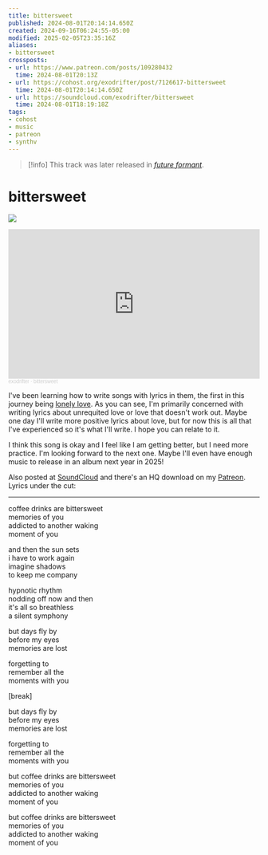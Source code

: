 ```yaml
---
title: bittersweet
published: 2024-08-01T20:14:14.650Z
created: 2024-09-16T06:24:55-05:00
modified: 2025-02-05T23:35:16Z
aliases:
- bittersweet
crossposts:
- url: https://www.patreon.com/posts/109280432
  time: 2024-08-01T20:13Z
- url: https://cohost.org/exodrifter/post/7126617-bittersweet
  time: 2024-08-01T20:14:14.650Z
- url: https://soundcloud.com/exodrifter/bittersweet
  time: 2024-08-01T18:19:18Z
tags:
- cohost
- music
- patreon
- synthv
---
```


> [!info]
> This track was later released in *[future formant](../albums/future-formant/bittersweet.md)*.

# bittersweet

![](../albums/future-formant/bittersweet.png)

<iframe width="100%" height="300" scrolling="no" frameborder="no" src="https://w.soundcloud.com/player/?url=https%3A//api.soundcloud.com/tracks/1886756244&color=%23ff5500&auto_play=false&hide_related=false&show_comments=true&show_user=true&show_reposts=false&show_teaser=true&visual=true"></iframe><div style="font-size: 10px; color: #cccccc;line-break: anywhere;word-break: normal;overflow: hidden;white-space: nowrap;text-overflow: ellipsis; font-family: Interstate,Lucida Grande,Lucida Sans Unicode,Lucida Sans,Garuda,Verdana,Tahoma,sans-serif;font-weight: 100;"><a href="https://soundcloud.com/exodrifter" title="exodrifter" target="_blank" style="color: #cccccc; text-decoration: none;">exodrifter</a> · <a href="https://soundcloud.com/exodrifter/bittersweet" title="bittersweet" target="_blank" style="color: #cccccc; text-decoration: none;">bittersweet</a></div>

I've been learning how to write songs with lyrics in them, the first in this journey being [lonely love](20240305070145.md). As you can see, I'm primarily concerned with writing lyrics about unrequited love or love that doesn't work out. Maybe one day I'll write more positive lyrics about love, but for now this is all that I've experienced so it's what I'll write. I hope you can relate to it.

I think this song is okay and I feel like I am getting better, but I need more practice. I'm looking forward to the next one. Maybe I'll even have enough music to release in an album next year in 2025!

Also posted at [SoundCloud](https://soundcloud.com/exodrifter/bittersweet) and there's an HQ download on my [Patreon](https://www.patreon.com/posts/109280432). Lyrics under the cut:

---

coffee drinks are bittersweet<br/>
memories of you<br/>
addicted to another waking<br/>
moment of you<br/>

and then the sun sets<br/>
i have to work again<br/>
imagine shadows<br/>
to keep me company<br/>

hypnotic rhythm<br/>
nodding off now and then<br/>
it's all so breathless<br/>
a silent symphony<br/>

but days fly by<br/>
before my eyes<br/>
memories are lost<br/>

forgetting to<br/>
remember all the<br/>
moments with you<br/>

\[break\]

but days fly by<br/>
before my eyes<br/>
memories are lost<br/>

forgetting to<br/>
remember all the<br/>
moments with you<br/>

but coffee drinks are bittersweet<br/>
memories of you<br/>
addicted to another waking<br/>
moment of you<br/>

but coffee drinks are bittersweet<br/>
memories of you<br/>
addicted to another waking<br/>
moment of you<br/>
